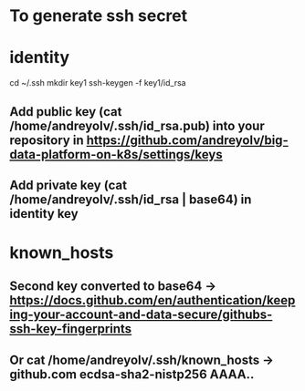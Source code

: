 # To generate ssh secret

# identity
cd ~/.ssh
mkdir key1
ssh-keygen -f key1/id_rsa
## Add public key (cat /home/andreyolv/.ssh/id_rsa.pub) into your repository in https://github.com/andreyolv/big-data-platform-on-k8s/settings/keys
## Add private key (cat /home/andreyolv/.ssh/id_rsa | base64) in identity key 

# known_hosts
## Second key converted to base64 -> https://docs.github.com/en/authentication/keeping-your-account-and-data-secure/githubs-ssh-key-fingerprints
## Or cat /home/andreyolv/.ssh/known_hosts -> github.com ecdsa-sha2-nistp256 AAAA..